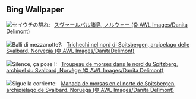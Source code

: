 ## Bing Wallpaper
![](https://www.bing.com/th?id=OHR.WalrusNorway_JA-JP3040663299_UHD.jpg&w=1000)セイウチの群れ:&nbsp;&ensp;[スヴァールバル諸島, ノルウェー (© AWL Images/Danita Delimont)](https://www.bing.com/th?id=OHR.WalrusNorway_JA-JP3040663299_UHD.jpg)
<br><br/>
![](https://www.bing.com/th?id=OHR.WalrusNorway_IT-IT2593695501_UHD.jpg&w=1000)Balli di mezzanotte?:&nbsp;&ensp;[Trichechi nel nord di Spitsbergen, arcipelago delle Svalbard, Norvegia (© AWL Images/DanitaDelimont)](https://www.bing.com/th?id=OHR.WalrusNorway_IT-IT2593695501_UHD.jpg)
<br><br/>
![](https://www.bing.com/th?id=OHR.WalrusNorway_FR-FR7720633586_UHD.jpg&w=1000)Silence, ça pose !:&nbsp;&ensp;[Troupeau de morses dans le nord du Spitzberg, archipel du Svalbard, Norvège (© AWL Images/Danita Delimont)](https://www.bing.com/th?id=OHR.WalrusNorway_FR-FR7720633586_UHD.jpg)
<br><br/>
![](https://www.bing.com/th?id=OHR.WalrusNorway_ES-ES8405668641_UHD.jpg&w=1000)Sigue la corriente:&nbsp;&ensp;[Manada de morsas en el norte de Spitsbergen, archipiélago de Svalbard, Noruega (© AWL Images/Danita Delimont)](https://www.bing.com/th?id=OHR.WalrusNorway_ES-ES8405668641_UHD.jpg)
<br><br/>
